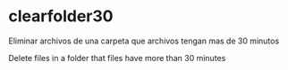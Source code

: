 # clearfolder30
Eliminar archivos de una carpeta que archivos tengan mas de 30 minutos 

Delete files in a folder that files have more than 30 minutes
